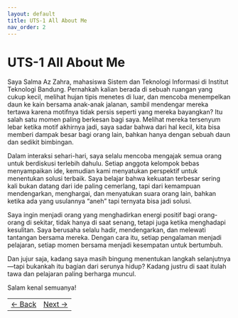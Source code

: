 ```yaml
---
layout: default
title: UTS-1 All About Me
nav_order: 2
---
```


# UTS-1 All About Me

Saya Salma Az Zahra, mahasiswa Sistem dan Teknologi Informasi di Institut Teknologi Bandung. Pernahkah kalian berada di sebuah ruangan yang cukup kecil, melihat hujan tipis menetes di luar, dan mencoba menempelkan daun ke kain bersama anak-anak jalanan, sambil mendengar mereka tertawa karena motifnya tidak persis seperti yang mereka bayangkan? Itu salah satu momen paling berkesan bagi saya. Melihat mereka tersenyum lebar ketika motif akhirnya jadi, saya sadar bahwa dari hal kecil, kita bisa memberi dampak besar bagi orang lain, bahkan hanya dengan sebuah daun dan sedikit bimbingan.


Dalam interaksi sehari-hari, saya selalu mencoba mengajak semua orang untuk berdiskusi terlebih dahulu. Setiap anggota kelompok bebas menyampaikan ide, kemudian kami menyatukan perspektif untuk menentukan solusi terbaik. Saya belajar bahwa kekuatan terbesar sering kali bukan datang dari ide paling cemerlang, tapi dari kemampuan mendengarkan, menghargai, dan menyatukan suara orang lain, bahkan ketika ada yang usulannya “aneh” tapi ternyata bisa jadi solusi.


Saya ingin menjadi orang yang menghadirkan energi positif bagi orang-orang di sekitar, tidak hanya di saat senang, tetapi juga ketika menghadapi kesulitan. Saya berusaha selalu hadir, mendengarkan, dan melewati tantangan bersama mereka. Dengan cara itu, setiap pengalaman menjadi pelajaran, setiap momen bersama menjadi kesempatan untuk bertumbuh.


Dan jujur saja, kadang saya masih bingung menentukan langkah selanjutnya—tapi bukankah itu bagian dari serunya hidup? Kadang justru di saat itulah tawa dan pelajaran paling berharga muncul.


Salam kenal semuanya!

<table width="100%">
  <tr>
    <td align="left">
      <a href="index">← Back</a>
    </td>
    <td align="right">
      <a href="2%20UTS-2%20My%20Songs%20for%20You.html">Next →</a>
    </td>
  </tr>
</table>


